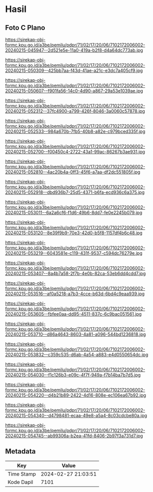 # Hasil

## Foto C Plano

https://sirekap-obj-formc.kpu.go.id/a3be/pemilu/pdpr/71/02/17/20/06/7102172006002-20240215-045947--2d521e5e-11a0-419a-b2f8-d4a64dc773ab.jpg

https://sirekap-obj-formc.kpu.go.id/a3be/pemilu/pdpr/71/02/17/20/06/7102172006002-20240215-050309--425bb7aa-f43d-41ae-a21c-e3dc7a405cf9.jpg

https://sirekap-obj-formc.kpu.go.id/a3be/pemilu/pdpr/71/02/17/20/06/7102172006002-20240215-050607--f901fa56-14c0-4d90-a867-29a53e1039ae.jpg

https://sirekap-obj-formc.kpu.go.id/a3be/pemilu/pdpr/71/02/17/20/06/7102172006002-20240215-052312--37fc4900-a799-426f-8046-3a0060c57878.jpg

https://sirekap-obj-formc.kpu.go.id/a3be/pemilu/pdpr/71/02/17/20/06/7102172006002-20240215-052533--984a670b-7fb5-40b8-a82e-c979bced335f.jpg

https://sirekap-obj-formc.kpu.go.id/a3be/pemilu/pdpr/71/02/17/20/06/7102172006002-20240215-052700--f00450c4-2722-43a1-99ac-86267b3ae931.jpg

https://sirekap-obj-formc.kpu.go.id/a3be/pemilu/pdpr/71/02/17/20/06/7102172006002-20240215-052810--4ac20b4a-0ff3-45f6-a7aa-df2dc551805f.jpg

https://sirekap-obj-formc.kpu.go.id/a3be/pemilu/pdpr/71/02/17/20/06/7102172006002-20240215-052918--dbd936b7-25d5-4371-b6fa-ecd936c6a375.jpg

https://sirekap-obj-formc.kpu.go.id/a3be/pemilu/pdpr/71/02/17/20/06/7102172006002-20240215-053011--6a2a6cf6-f1d6-49b6-8dd7-fe0e2245b079.jpg

https://sirekap-obj-formc.kpu.go.id/a3be/pemilu/pdpr/71/02/17/20/06/7102172006002-20240215-053120--8e39f9b9-70e3-42d0-b5f8-1157df4b6c48.jpg

https://sirekap-obj-formc.kpu.go.id/a3be/pemilu/pdpr/71/02/17/20/06/7102172006002-20240215-053219--6043581e-c119-431f-9537-c594dc76279e.jpg

https://sirekap-obj-formc.kpu.go.id/a3be/pemilu/pdpr/71/02/17/20/06/7102172006002-20240215-053407--8a4b7a58-2f7b-4e0b-82ca-53eb6dd4cdd7.jpg

https://sirekap-obj-formc.kpu.go.id/a3be/pemilu/pdpr/71/02/17/20/06/7102172006002-20240215-053516--af0a5218-a7b3-4cce-b63d-6bd4c9eaa939.jpg

https://sirekap-obj-formc.kpu.go.id/a3be/pemilu/pdpr/71/02/17/20/06/7102172006002-20240215-053605--fbfee0aa-dd95-4511-837c-6c9bac051561.jpg

https://sirekap-obj-formc.kpu.go.id/a3be/pemilu/pdpr/71/02/17/20/06/7102172006002-20240215-053710--d86a4643-8603-4a81-a096-544bd1236818.jpg

https://sirekap-obj-formc.kpu.go.id/a3be/pemilu/pdpr/71/02/17/20/06/7102172006002-20240215-053832--c359c535-d6ab-4a54-a883-e4d0550654dc.jpg

https://sirekap-obj-formc.kpu.go.id/a3be/pemilu/pdpr/71/02/17/20/06/7102172006002-20240215-054030--f1c126b3-e09c-4f7f-949a-f7b14ba7b7d5.jpg

https://sirekap-obj-formc.kpu.go.id/a3be/pemilu/pdpr/71/02/17/20/06/7102172006002-20240215-054220--d4b21b89-2422-4d16-808e-ec106ea67b92.jpg

https://sirekap-obj-formc.kpu.go.id/a3be/pemilu/pdpr/71/02/17/20/06/7102172006002-20240215-054340--d4798481-ecaa-49e8-a5a4-8c03cdcbe80a.jpg

https://sirekap-obj-formc.kpu.go.id/a3be/pemilu/pdpr/71/02/17/20/06/7102172006002-20240215-054745--ab99306a-b2ea-41fd-8406-2b97f3a731d7.jpg


## Metadata

| Key        | Value               |
| ---------- | ------------------- |
| Time Stamp | 2024-02-27 21:03:51 |
| Kode Dapil | 7101                |



